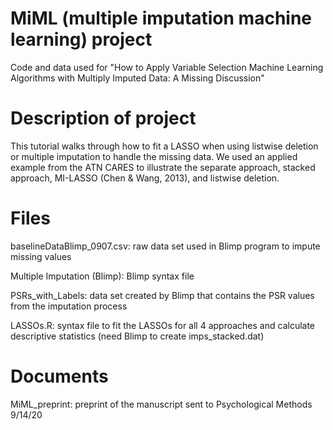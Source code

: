 # MiML (multiple imputation machine learning) project
Code and data used for "How to Apply Variable Selection Machine Learning Algorithms with Multiply Imputed Data:  A Missing Discussion"

# Description of project

This tutorial walks through how to fit a LASSO when using listwise deletion or multiple imputation to handle the missing data. We used an applied example from the ATN CARES to illustrate the separate approach, stacked approach, MI-LASSO (Chen & Wang, 2013), and listwise deletion.

# Files

baselineDataBlimp_0907.csv: raw data set used in Blimp program to impute missing values

Multiple Imputation (Blimp): Blimp syntax file

PSRs_with_Labels: data set created by Blimp that contains the PSR values from the imputation process

LASSOs.R: syntax file to fit the LASSOs for all 4 approaches and calculate descriptive statistics (need Blimp to create imps_stacked.dat)

# Documents

MiML_preprint: preprint of the manuscript sent to Psychological Methods 9/14/20
